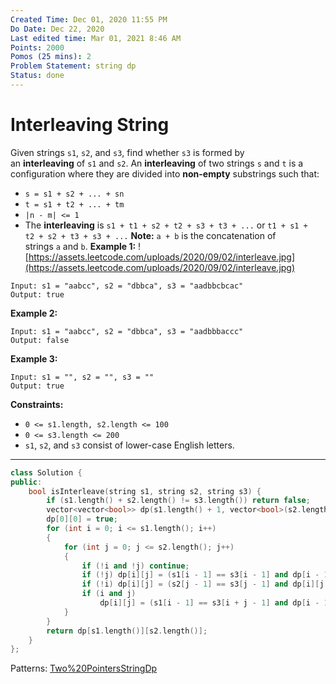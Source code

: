 ```yaml
---
Created Time: Dec 01, 2020 11:55 PM
Do Date: Dec 22, 2020
Last edited time: Mar 01, 2021 8:46 AM
Points: 2000
Pomos (25 mins): 2
Problem Statement: string dp
Status: done
---
```


# Interleaving String

Given strings `s1`, `s2`, and `s3`, find whether `s3` is formed by an **interleaving** of `s1` and `s2`.
An **interleaving** of two strings `s` and `t` is a configuration where they are divided into **non-empty** substrings such that:
- `s = s1 + s2 + ... + sn`
- `t = s1 + t2 + ... + tm`
- `|n - m| <= 1`
- The **interleaving** is `s1 + t1 + s2 + t2 + s3 + t3 + ...` or `t1 + s1 + t2 + s2 + t3 + s3 + ...`
**Note:** `a + b` is the concatenation of strings `a` and `b`.
**Example 1:**
![https://assets.leetcode.com/uploads/2020/09/02/interleave.jpg](https://assets.leetcode.com/uploads/2020/09/02/interleave.jpg)
```
Input: s1 = "aabcc", s2 = "dbbca", s3 = "aadbbcbcac"
Output: true
```
**Example 2:**
```
Input: s1 = "aabcc", s2 = "dbbca", s3 = "aadbbbaccc"
Output: false
```
**Example 3:**
```
Input: s1 = "", s2 = "", s3 = ""
Output: true
```
**Constraints:**
- `0 <= s1.length, s2.length <= 100`
- `0 <= s3.length <= 200`
- `s1`, `s2`, and `s3` consist of lower-case English letters.
---
```cpp
class Solution {
public:
    bool isInterleave(string s1, string s2, string s3) {
        if (s1.length() + s2.length() != s3.length()) return false; 
        vector<vector<bool>> dp(s1.length() + 1, vector<bool>(s2.length() + 1));
        dp[0][0] = true; 
        for (int i = 0; i <= s1.length(); i++)
        {
            for (int j = 0; j <= s2.length(); j++)
            {
                if (!i and !j) continue; 
                if (!j) dp[i][j] = (s1[i - 1] == s3[i - 1] and dp[i - 1][j]);
                if (!i) dp[i][j] = (s2[j - 1] == s3[j - 1] and dp[i][j - 1]); 
                if (i and j) 
                    dp[i][j] = (s1[i - 1] == s3[i + j - 1] and dp[i - 1][j]) or (s2[j - 1] == s3[i + j - 1] and dp[i][j - 1]);
            }
        }
        return dp[s1.length()][s2.length()]; 
    }
};
```
Patterns: [Two%20Pointers](Two%20Pointers.md)[String](String)[Dp](Dp.md)